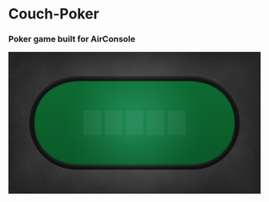 # Couch-Poker

### Poker game built for AirConsole



![New Design Concept](https://github.com/hsknutson/Couch-Poker/blob/master/screenshots/display_new_concept.png)

